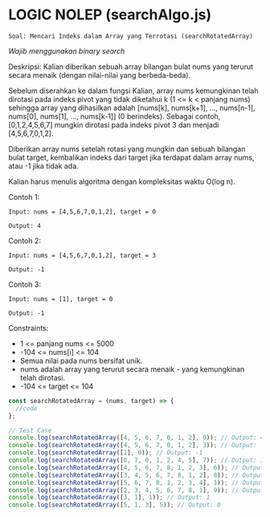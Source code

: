 # LOGIC NOLEP (searchAlgo.js)

`Soal: Mencari Indeks dalam Array yang Terrotasi (searchRotatedArray)`

_Wajib menggunakan binary search_

Deskripsi: Kalian diberikan sebuah array bilangan bulat nums yang terurut secara menaik (dengan nilai-nilai yang berbeda-beda).

Sebelum diserahkan ke dalam fungsi Kalian, array nums kemungkinan telah dirotasi pada indeks pivot yang tidak diketahui k (1 <= k < panjang nums) sehingga array yang dihasilkan adalah [nums[k], nums[k+1], ..., nums[n-1], nums[0], nums[1], ..., nums[k-1]] (0 berindeks). Sebagai contoh, [0,1,2,4,5,6,7] mungkin dirotasi pada indeks pivot 3 dan menjadi [4,5,6,7,0,1,2].

Diberikan array nums setelah rotasi yang mungkin dan sebuah bilangan bulat target, kembalikan indeks dari target jika terdapat dalam array nums, atau -1 jika tidak ada.

Kalian harus menulis algoritma dengan kompleksitas waktu O(log n).

Contoh 1:

```
Input: nums = [4,5,6,7,0,1,2], target = 0

Output: 4
```

Contoh 2:

```
Input: nums = [4,5,6,7,0,1,2], target = 3

Output: -1
```

Contoh 3:

```
Input: nums = [1], target = 0

Output: -1
```

Constraints:

- 1 <= panjang nums <= 5000
- -104 <= nums[i] <= 104
- Semua nilai pada nums bersifat unik.
- nums adalah array yang terurut secara menaik - yang kemungkinan telah dirotasi.
- -104 <= target <= 104

```js
const searchRotatedArray = (nums, target) => {
  //code
};

// Test Case
console.log(searchRotatedArray([4, 5, 6, 7, 0, 1, 2], 0)); // Output: 4
console.log(searchRotatedArray([4, 5, 6, 7, 0, 1, 2], 3)); // Output: -1
console.log(searchRotatedArray([1], 0)); // Output: -1
console.log(searchRotatedArray([6, 7, 0, 1, 2, 4, 5], 7)); // Output: 1
console.log(searchRotatedArray([4, 5, 6, 7, 8, 1, 2, 3], 6)); // Output: 2
console.log(searchRotatedArray([3, 4, 5, 6, 7, 8, 1, 2], 8)); // Output: 5
console.log(searchRotatedArray([5, 6, 7, 8, 1, 2, 3, 4], 1)); // Output: 4
console.log(searchRotatedArray([2, 3, 4, 5, 6, 7, 8, 1], 9)); // Output: -1
console.log(searchRotatedArray([3, 1], 1)); // Output: 1
console.log(searchRotatedArray([5, 1, 3], 5)); // Output: 0
```
